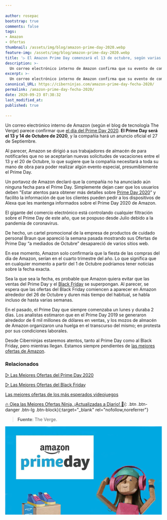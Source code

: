 ```yaml
---

author: rosepac
bootstrap: true
comments: false
tags:
- Amazon
- Ofertas
thumbnail: /assets/img/blog/amazon-prime-day-2020.webp
feature-img: /assets/img/blog/amazon-prime-day-2020.webp
title: '▷ El Amazon Prime Day comenzará el 13 de octubre, según varias fuentes'
description: >-
  Un correo electrónico interno de Amazon confirma que su evento de compras Prime Day tendrá lugar el 13 y 14 de octubre, y que la compañía hará un anuncio oficial el 27 de septiembre.
excerpt: >-
  Un correo electrónico interno de Amazon confirma que su evento de compras Prime Day tendrá lugar el 13 y 14 de octubre, y que la compañía hará un anuncio oficial el 27 de septiembre.
canonical_URL: https://ciberninjas.com/amazon-prime-day-fecha-2020/
permalink: /amazon-prime-day-fecha-2020/
date: 2020-09-23 07:38:32
last_modified_at: 
published: true

---
```


Un correo electrónico interno de Amazon (según el blog de tecnología The Verge) parece confirmar que [el día del Prime Day 2020](/prime-day-amazon/). **El Prime Day será el 13 y 14 de Octubre de 2020**, y la compañía hará un anuncio oficial el 27 de Septiembre.

Al parecer, Amazon se dirigió a sus trabajadores de almacén de para notificarles que no se aceptarían nuevas solicitudes de vacaciones entre el 13 y el 20 de Octubre, lo que sugiere que la compañía necesitará a toda su mano de obra para poder realizar algún evento especial, presumiblemente el Prime Day.

Un portavoz de Amazon declaró que la compañía no ha anunciado aún ninguna fecha para el Prime Day. Simplemente dejan caer que los usuarios deben "Estar atentos para obtener más detalles sobre [Prime Day 2020](/prime-day-amazon/)" y facilito la información de que los clientes pueden pedir a los dispositivos de Alexa que les mantenga informados sobre el Prime Day 2020 de Amazon.

El gigante del comercio electrónico está controlando cualquier filtración sobre el Prime Day de este año, que se pospuso desde Julio debido a la pandemia de coronavirus.

De hecho, un cartel promocional de la empresa de productos de cuidado personal Braun que apareció la semana pasada mostrando sus Ofertas de Prime Day “a mediados de Octubre” desapareció de varios sitios web.

En ese momento, Amazon solo confirmaría que la fiesta de las compras del día de Amazon, serían en el cuarto trimestre del año. Lo que significa que en cualquier momento a partir del 1 de Octubre podríamos tener noticias sobre la fecha exacta.

Sea la que sea la fecha, es probable que Amazon quiera evitar que las ventas del Prime Day y el [Black Friday](/black-friday-amazon/) se superpongan. Al parecer, se espera que las ofertas del Black Friday comiencen a aparecer en Amazon alrededor del 26 de Octubre y duren más tiempo del habitual, se habla incluso de hasta varias semanas.

En el pasado, el Prime Day que siempre comenzaba un lunes y duraba 2 días. Los analistas estimaron que en el Prime Day 2019 se generaron alrededor de 6 mil millones de dólares en ventas, y los mozos de almacén de Amazon organizaron una huelga en el transcurso del mismo; en protesta por sus condiciones laborales.

Desde Ciberninjas estaremos atentos, tanto al Prime Day como al Black Friday, pero mientras llegan. Estamos siempre pendientes de [las mejores ofertas de Amazon](/amazon/).

### **Relacionados** <!-- omit in toc -->

[▷ Las Mejores Ofertas del Prime Day 2020](https://ciberninjas.com/prime-day-amazon/)

[▷ Las Mejores Ofertas del Black Friday](https://ciberninjas.com/black-friday-amazon/)

[Las mejores ofertas de los más esperados videojuegos](https://ciberninjas.com/videojuegos/)

[🔥 Ojea las Mejores Ofertas Ninja, ¡Actualizadas a Diario! 🎁](https://www.amazon.es/shop/cibercursos){: .btn .btn-danger .btn-lg .btn-block}{:target="_blank" rel="nofollow,noreferrer"}

> **Fuente**: The Verge.

![El Amazon Prime Day comenzará el 13 de octubre, según varias fuentes](/assets/img/blog/amazon-prime-day-2020.webp "El Amazon Prime Day comenzará el 13 de octubre, según varias fuentes")